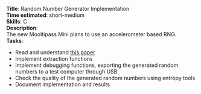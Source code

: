 **Title**: Random Number Generator Implementation  
**Time estimated**: short-medium  
**Skills**: C  
**Description**:  
The new Mooltipass Mini plans to use an accelerometer based RNG.  
**Tasks**:  
- Read and understand <a href="https://info.cs.uab.edu/saxena/docs/vsh-wisec11.pdf">this paper</a>
- Implement extraction functions
- Implement debugging functions, exporting the generated random numbers to a test computer through USB
- Check the quality of the generated random numbers using entropy tools
- Document implementation and results
